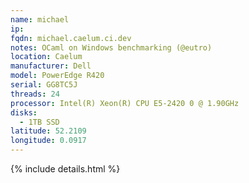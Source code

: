 ```yaml
---
name: michael
ip:
fqdn: michael.caelum.ci.dev
notes: OCaml on Windows benchmarking (@eutro)
location: Caelum
manufacturer: Dell
model: PowerEdge R420
serial: GG8TC5J
threads: 24
processor: Intel(R) Xeon(R) CPU E5-2420 0 @ 1.90GHz
disks:
  - 1TB SSD
latitude: 52.2109
longitude: 0.0917
---
```

{% include details.html %} 

